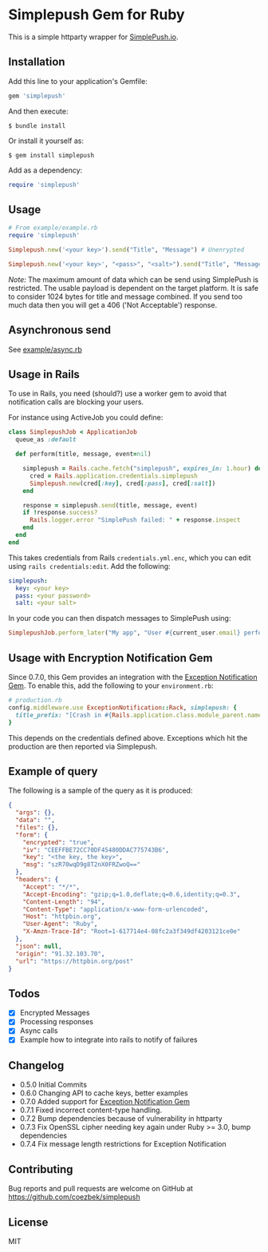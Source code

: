 # Simplepush Gem for Ruby

This is a simple httparty wrapper for [SimplePush.io](https://SimplePush.io).

## Installation

Add this line to your application's Gemfile:

```ruby
gem 'simplepush'
```

And then execute:

```
$ bundle install
```

Or install it yourself as:

```
$ gem install simplepush
```

Add as a dependency:

```ruby
require 'simplepush'
```

## Usage

```ruby
# From example/example.rb
require 'simplepush'

Simplepush.new('<your key>').send("Title", "Message") # Unenrypted

Simplepush.new('<your key>', "<pass>", "<salt>").send("Title", "Message") # Enrypted

```

*Note:* The maximum amount of data which can be send using SimplePush is restricted. The usable payload is dependent on the target platform. It is safe to consider 1024 bytes for title and message combined. If you send too much data then you will get a 406 ('Not Acceptable') response.

## Asynchronous send

See [example/async.rb](example/async.rb)

## Usage in Rails

To use in Rails, you need (should?) use a worker gem to avoid that notification calls are blocking your users.

For instance using ActiveJob you could define:

```ruby
class SimplepushJob < ApplicationJob
  queue_as :default

  def perform(title, message, event=nil)

    simplepush = Rails.cache.fetch("simplepush", expires_in: 1.hour) do
      cred = Rails.application.credentials.simplepush
      Simplepush.new(cred[:key], cred[:pass], cred[:salt])
    end

    response = simplepush.send(title, message, event)
    if !response.success?
      Rails.logger.error "SimplePush failed: " + response.inspect
    end
  end
end
```

This takes credentials from Rails `credentials.yml.enc`, which you can edit using `rails credentials:edit`. Add the following:

```yml
simplepush:
  key: <your key>
  pass: <your password>
  salt: <your salt>
```

In your code you can then dispatch messages to SimplePush using:

```ruby
SimplepushJob.perform_later("My app", "User #{current_user.email} perform admin action...")
```

## Usage with Encryption Notification Gem

Since 0.7.0, this Gem provides an integration with the [Exception Notification Gem](https://github.com/smartinez87/exception_notification). To enable this, add the following to your `environment.rb`:

```ruby
# production.rb
config.middleware.use ExceptionNotification::Rack, simplepush: {
  title_prefix: "[Crash in #{Rails.application.class.module_parent.name}] "
}
```

This depends on the credentials defined above. Exceptions which hit the production are then reported via Simplepush.

## Example of query

The following is a sample of the query as it is produced:

```json
{
  "args": {},
  "data": "",
  "files": {},
  "form": {
    "encrypted": "true",
    "iv": "CEEFFBE72CC70DF45480DDAC775743B6",
    "key": "<the key, the key>",
    "msg": "szR70wqD9g8T2nX0FRZwoQ=="
  },
  "headers": {
    "Accept": "*/*",
    "Accept-Encoding": "gzip;q=1.0,deflate;q=0.6,identity;q=0.3",
    "Content-Length": "94",
    "Content-Type": "application/x-www-form-urlencoded",
    "Host": "httpbin.org",
    "User-Agent": "Ruby",
    "X-Amzn-Trace-Id": "Root=1-617714e4-08fc2a3f349df4203121ce0e"
  },
  "json": null,
  "origin": "91.32.103.70",
  "url": "https://httpbin.org/post"
}
```

## Todos

 - [x] Encrypted Messages
 - [x] Processing responses
 - [x] Async calls
 - [x] Example how to integrate into rails to notify of failures

## Changelog

 - 0.5.0 Initial Commits
 - 0.6.0 Changing API to cache keys, better examples
 - 0.7.0 Added support for [Exception Notification Gem](https://github.com/smartinez87/exception_notification)
 - 0.7.1 Fixed incorrect content-type handling.
 - 0.7.2 Bump dependencies because of vulnerability in httparty
 - 0.7.3 Fix OpenSSL cipher needing key again under Ruby >= 3.0, bump dependencies
 - 0.7.4 Fix message length restrictions for Exception Notification

## Contributing

Bug reports and pull requests are welcome on GitHub at https://github.com/coezbek/simplepush

## License

MIT
